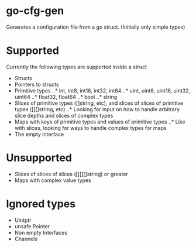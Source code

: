 # go-cfg-gen
Generates a configuration file from a go struct. (Initially only simple types)

# Supported
Currently the following types are supported inside a struct

* Structs
* Pointers to structs
* Primitive types
..* int, int8, int16, int32, int64
..* uint, uint8, uint16, uint32, uint64
..* float32, float64
..* bool
..* string
* Slices of primitive types ([]string, etc), and slices of slices of primitive types ([][]string, etc)
..* Looking for input on how to handle arbitrary slice depths and slices of complex types
* Maps with keys of primitive types and values of primitive types
..* Like with slices, looking for ways to handle complex types for maps
* The empty interface

# Unsupported
* Slices of slices of slices ([][][]string) or greater
* Maps with complex value types

# Ignored types
* Uintptr
* unsafe.Pointer
* Non empty Interfaces
* Channels